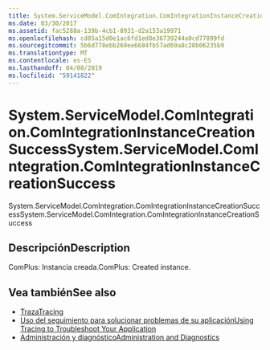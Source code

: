```yaml
---
title: System.ServiceModel.ComIntegration.ComIntegrationInstanceCreationSuccess
ms.date: 03/30/2017
ms.assetid: fac5288a-139b-4cb1-8931-d2a153a19971
ms.openlocfilehash: cd85a15d0e1ac6fd1ed8e36739244a0cd77899fd
ms.sourcegitcommit: 5b6d778ebb269ee6684fb57ad69a8c28b06235b9
ms.translationtype: MT
ms.contentlocale: es-ES
ms.lasthandoff: 04/08/2019
ms.locfileid: "59141822"
---
```

# <a name="systemservicemodelcomintegrationcomintegrationinstancecreationsuccess"></a><span data-ttu-id="08763-102">System.ServiceModel.ComIntegration.ComIntegrationInstanceCreationSuccess</span><span class="sxs-lookup"><span data-stu-id="08763-102">System.ServiceModel.ComIntegration.ComIntegrationInstanceCreationSuccess</span></span>
<span data-ttu-id="08763-103">System.ServiceModel.ComIntegration.ComIntegrationInstanceCreationSuccess</span><span class="sxs-lookup"><span data-stu-id="08763-103">System.ServiceModel.ComIntegration.ComIntegrationInstanceCreationSuccess</span></span>  
  
## <a name="description"></a><span data-ttu-id="08763-104">Descripción</span><span class="sxs-lookup"><span data-stu-id="08763-104">Description</span></span>  
 <span data-ttu-id="08763-105">ComPlus: Instancia creada.</span><span class="sxs-lookup"><span data-stu-id="08763-105">ComPlus: Created instance.</span></span>  
  
## <a name="see-also"></a><span data-ttu-id="08763-106">Vea también</span><span class="sxs-lookup"><span data-stu-id="08763-106">See also</span></span>

- [<span data-ttu-id="08763-107">Traza</span><span class="sxs-lookup"><span data-stu-id="08763-107">Tracing</span></span>](../../../../../docs/framework/wcf/diagnostics/tracing/index.md)
- [<span data-ttu-id="08763-108">Uso del seguimiento para solucionar problemas de su aplicación</span><span class="sxs-lookup"><span data-stu-id="08763-108">Using Tracing to Troubleshoot Your Application</span></span>](../../../../../docs/framework/wcf/diagnostics/tracing/using-tracing-to-troubleshoot-your-application.md)
- [<span data-ttu-id="08763-109">Administración y diagnóstico</span><span class="sxs-lookup"><span data-stu-id="08763-109">Administration and Diagnostics</span></span>](../../../../../docs/framework/wcf/diagnostics/index.md)
